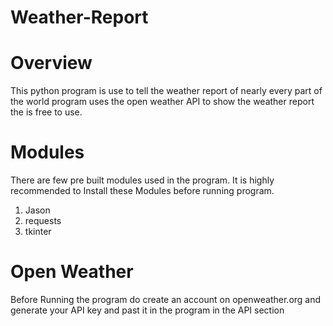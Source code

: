 # Weather-Report

# Overview
This python program is use to tell the weather report of nearly every part of the world program uses the open weather API to show the weather report the is free to use.

# Modules
There are few pre built modules used in the program. It is highly recommended to Install these Modules before running program.
1. Jason
2. requests
3. tkinter

# Open Weather
Before Running the program do create an account on openweather.org and generate your API key and past it in the program in the API section
